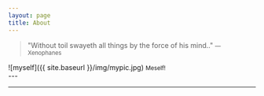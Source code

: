 ```yaml
---
layout: page
title: About
---
```

>"Without toil swayeth all things by the force of his mind.."
><small>— Xenophanes</small>
<div style="text-align: left">
![myself]({{ site.baseurl }}/img/mypic.jpg) <small>Meself!</small>
</div>
---



---

